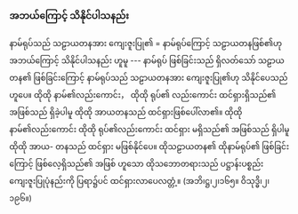 ### အဘယ်ကြောင့် သိနိုင်ပါသနည်း

နာမ်ရုပ်သည် သဠာယတနအား ကျေးဇူးပြု၏ = နာမ်ရုပ်ကြောင့် သဠာယတနဖြစ်၏ဟု အဘယ်ကြောင့်
သိနိုင်ပါသနည်း ဟူမူ --- နာမ်ရုပ် ဖြစ်ခြင်းသည် ရှိလတ်သော် သဠာယတန၏ ဖြစ်ခြင်းကြောင့် နာမ်ရုပ်သည်
သဠာယတနအား ကျေးဇူးပြု၏ဟု သိနိုင်ပေသည် ဟူပေ။ ထိုထို နာမ်၏လည်းကောင်း， ထိုထို ရုပ်၏
လည်းကောင်း ထင်ရှားရှိသည်၏ အဖြစ်သည် ရှိခဲ့ပါမူ ထိုထို အာယတနသည် ထင်ရှားဖြစ်ပေါ်လာ၏။ ထိုထို
နာမ်၏လည်းကောင်း ထိုထို ရုပ်၏လည်းကောင်း ထင်ရှား မရှိသည်၏ အဖြစ်သည် ရှိပါမူ ထိုထို အာယ-
တနသည် ထင်ရှား မဖြစ်နိုင်ပေ။ ထိုသဠာယတန၏ ထိုနာမ်ရုပ်၏ ဖြစ်ခြင်းကြောင့် ဖြစ်လေ့ရှိသည်၏ အဖြစ်
ဟူသော ထိုသဘောတရားသည် ပဋ္ဌာန်းပစ္စည်း ကျေးဇူးပြုပုံနည်းကို ပြရာ၌ပင် ထင်ရှားလာပေလတ္တံ့။
<r>(အဘိ၊ဋ္ဌ၊၂၊၁၆၅။ ဝိသုဒ္ဓိ၊၂၊၁၉၆။)</r>
